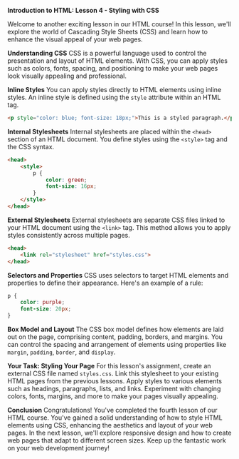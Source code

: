 **Introduction to HTML: Lesson 4 - Styling with CSS**

Welcome to another exciting lesson in our HTML course! In this lesson, we'll explore the world of Cascading Style Sheets (CSS) and learn how to enhance the visual appeal of your web pages.

**Understanding CSS**
CSS is a powerful language used to control the presentation and layout of HTML elements. With CSS, you can apply styles such as colors, fonts, spacing, and positioning to make your web pages look visually appealing and professional.

**Inline Styles**
You can apply styles directly to HTML elements using inline styles. An inline style is defined using the `style` attribute within an HTML tag.

```html
<p style="color: blue; font-size: 18px;">This is a styled paragraph.</p>
```

**Internal Stylesheets**
Internal stylesheets are placed within the `<head>` section of an HTML document. You define styles using the `<style>` tag and the CSS syntax.

```html
<head>
    <style>
        p {
            color: green;
            font-size: 16px;
        }
    </style>
</head>
```

**External Stylesheets**
External stylesheets are separate CSS files linked to your HTML document using the `<link>` tag. This method allows you to apply styles consistently across multiple pages.

```html
<head>
    <link rel="stylesheet" href="styles.css">
</head>
```

**Selectors and Properties**
CSS uses selectors to target HTML elements and properties to define their appearance. Here's an example of a rule:

```css
p {
    color: purple;
    font-size: 20px;
}
```

**Box Model and Layout**
The CSS box model defines how elements are laid out on the page, comprising content, padding, borders, and margins. You can control the spacing and arrangement of elements using properties like `margin`, `padding`, `border`, and `display`.

**Your Task: Styling Your Page**
For this lesson's assignment, create an external CSS file named `styles.css`. Link this stylesheet to your existing HTML pages from the previous lessons. Apply styles to various elements such as headings, paragraphs, lists, and links. Experiment with changing colors, fonts, margins, and more to make your pages visually appealing.

**Conclusion**
Congratulations! You've completed the fourth lesson of our HTML course. You've gained a solid understanding of how to style HTML elements using CSS, enhancing the aesthetics and layout of your web pages. In the next lesson, we'll explore responsive design and how to create web pages that adapt to different screen sizes. Keep up the fantastic work on your web development journey!